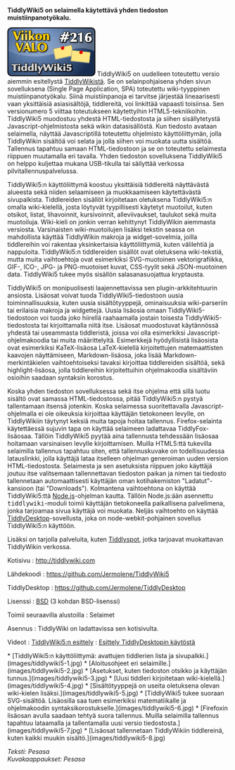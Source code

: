 <!--
Title: TiddlyWiki5
Week: 5x08
Number: 216
Date: 2015/02/21
Pageimage: valo216-tiddlywiki5.png
Tags: Muistiinpanot,www,Verkkoselaimet
-->

**TiddlyWiki5 on selaimella käytettävä yhden tiedoston
muistiinpanotyökalu.**

![](images/valo216-tiddlywiki5.png "fig:valo216-tiddlywiki5.png") TiddlyWiki5
on uudelleen toteutettu versio aiemmin esitellystä
[TiddlyWikistä](TiddlyWiki "wikilink"). Se on selainpohjaisena yhden
sivun sovelluksena (Single Page Application, SPA) toteutettu
wiki-tyyppinen muistiinpanotyökalu. Siinä muistiinpanoja ei tarvitse
järjestää lineaarisesti vaan yksittäisiä asiasisältöjä, tiddlereitä, voi
linkittää vapaasti toisiinsa. Sen versionumero 5 viittaa toteutukseen
käytettyihin HTML5-tekniikoihin. TiddlyWiki5 muodostuu yhdestä
HTML-tiedostosta ja siihen sisällytetystä Javascript-ohjelmistosta sekä
wikin datasisällöstä. Kun tiedosto avataan selaimella, näyttää
Javascriptillä toteutettu ohjelmisto käyttöliittymän, jolla TiddlyWikin
sisältöä voi selata ja jolla siihen voi muokata uutta sisältöä.
Tallennus tapahtuu samaan HTML-tiedostoon ja se on toteutettu selaimesta
riippuen muutamalla eri tavalla. Yhden tiedoston sovelluksena
TiddlyWiki5 on helppo kuljettaa mukana USB-tikulla tai säilyttää
verkossa pilvitallennuspalvelussa.

TiddlyWiki5:n käyttöliittymä koostuu yksittäisiä tiddlereitä näyttävästä
alueesta sekä niiden selaamiseen ja muokkaamiseen käytettävästä
sivupalkista. Tiddlereiden sisällöt kirjoitetaan oletuksena
TiddlyWiki5:n omalla wiki-kielellä, josta löytyvät tyypillisesti
käytetyt muotoilut, kuten otsikot, listat, lihavoinnit, kursivoinnit,
alleviivaukset, taulukot sekä muita muotoiluja. Wiki-kieli on jonkin
verran kehittynyt TiddlyWikin aiemmasta versiosta. Varsinaisten
wiki-muotoilujen lisäksi tekstin seassa on mahdollista käyttää
TiddlyWikin makroja ja widget-sovelmia, joilla tiddlereihin voi rakentaa
yksinkertaisia käyttöliittymiä, kuten välilehtiä ja nappuloita.
TiddlyWiki5:n tiddlereiden sisällöt ovat oletuksena wiki-tekstiä, mutta
muita vaihtoehtoja ovat esimerkiksi SVG-muotoinen vektorigrafiikka,
GIF-, ICO-, JPG- ja PNG-muotoiset kuvat, CSS-tyylit sekä JSON-muotoinen
data. TiddlyWiki5 tukee myös sisällön salasanasuojattua kryptausta.

TiddlyWiki5 on monipuolisesti laajennettavissa sen plugin-arkkitehtuurin
ansiosta. Lisäosat voivat tuoda TiddlyWiki5-tiedostoon uusia
toiminnallisuuksia, kuten uusia sisältötyyppejä, ominaisuuksia
wiki-parseriin tai erilaisia makroja ja widgettejä. Uusia lisäosia omaan
TiddlyWiki5-tiedostoon voi tuoda joko hiirellä raahaamalla jostain
toisesta TiddlyWiki5-tiedostosta tai kirjoittamalla niitä itse. Lisäosat
muodostuvat käytännössä yhdestä tai useammasta tiddleristä, joissa voi
olla esimerkiksi Javascript-ohjelmakoodia tai muita määrittelyitä.
Esimerkkejä hyödyllisistä lisäosista ovat esimerkiksi KaTeX-lisäosa
LaTeX-kielellä kirjoitettujen matemaattisten kaavojen näyttämiseen,
Markdown-lisäosa, joka lisää Markdown-merkintäkielen vaihtoehtoiseksi
tavaksi kirjoittaa tiddlereiden sisältöä, sekä highlight-lisäosa, jolla
tiddlereihin kirjoitettuihin ohjelmakoodia sisältäviin osioihin saadaan
syntaksin korostus.

Koska yhden tiedoston sovelluksessa sekä itse ohjelma että sillä luotu
sisältö ovat samassa HTML-tiedostossa, pitää TiddlyWiki5:n pystyä
tallentamaan itsensä jotenkin. Koska selaimessa suoritettavalla
Javascript-ohjelmalla ei ole oikeuksia kirjoittaa käyttäjän tietokoneen
levylle, on TiddlyWikiin täytynyt keksiä muita tapoja hoitaa tallennus.
Firefox-selainta käytettäessä sujuvin tapa on käyttää selaimeen
ladattavaa TiddlyFox-lisäosaa. Tällöin TiddlyWiki5 pyytää aina
tallennusta tehdessään lisäosaa hoitamaan varsinaisen levylle
kirjoittamisen. Muilla HTML5:ttä tukevilla selaimilla tallennus tapahtuu
siten, että tallennuskuvake on todellisuudessa latauslinkki, jolla
käyttäjä lataa itselleen ohjelman generoiman uuden version
HTML-tiedostosta. Selaimesta ja sen asetuksista riippuen joko käyttäjä
joutuu itse valitsemaan tallennettavan tiedoston paikan ja nimen tai
tiedosto tallennetaan automaattisesti käyttäjän oman kotihakemiston
"Ladatut"-kansioon (tai "Downloads"). Kolmantena vaihtoehtona on käyttää
TiddlyWiki5:ttä [Node.js](Node.js "wikilink")-ohjelman kautta. Tällöin
Node.js:ään asennettu <tt>tiddlywiki</tt>-moduli toimii käyttäjän tietokoneella
paikallisena palvelimena, jonka tarjoamaa sivua käyttäjä voi muokata.
Neljäs vaihtoehto on käyttää
[TiddlyDesktop](https://github.com/Jermolene/TiddlyDesktop)-sovellusta,
joka on node-webkit-pohjainen sovellus TiddlyWiki5:n käyttöön.

Lisäksi on tarjolla palveluita, kuten
[Tiddlyspot](http://tiddlyspot.com), jotka tarjoavat muokattavan
TiddlyWikin verkossa.

Kotisivu
:   <http://tiddlywiki.com>

Lähdekoodi
:   <https://github.com/Jermolene/TiddlyWiki5>

TiddlyDesktop
:   <https://github.com/Jermolene/TiddlyDesktop>

Lisenssi
:   [BSD](http://opensource.org/licenses/BSD-3-Clause) (3 kohdan BSD-lisenssi)

Toimii seuraavilla alustoilla
:   Selaimet

Asennus
:   TiddlyWiki on ladattavissa sen kotisivulta.

Videot
:   [TiddlyWiki5:n esittely](https://www.youtube.com/watch?v=KtCUr83XgyE)
:   [Esittely TiddlyDesktopin käytöstä](https://www.youtube.com/watch?v=i3Bggkm7paA)

<div class="psgallery" markdown="1">
* [TiddlyWiki5:n käyttöliittymä: avattujen tiddlerien lista ja sivupalkki.](images/tiddlywiki5-1.jpg)
* [Aloitusohjeet eri selaimille.](images/tiddlywiki5-2.jpg)
* [Asetukset, kuten tiedoston otsikko ja käyttäjän tunnus.](images/tiddlywiki5-3.jpg)
* [Uusi tiddleri kirjoitetaan wiki-kielellä.](images/tiddlywiki5-4.jpg)
* [Sisältötyyppejä on useita oletuksena olevan wiki-kielen lisäksi.](images/tiddlywiki5-5.jpg)
* [TiddlyWiki5 tukee suoraan SVG-sisältöä. Lisäosilla saa tuen esimerkiksi matematiikalle ja ohjelmakoodin syntaksikorostukselle.](images/tiddlywiki5-6.jpg)
* [Firefoxin lisäosan avulla saadaan tehtyä suora tallennus. Muilla selaimilla tallennus tapahtuu lataamalla ja tallentamalla uusi versio tiedostosta.](images/tiddlywiki5-7.jpg)
* [Lisäosat tallennetaan TiddlyWikiin tiddlereinä, kuten kaikki muukin sisältö.](images/tiddlywiki5-8.jpg)
</div>

*Teksti: Pesasa* <br />
*Kuvakaappaukset: Pesasa*